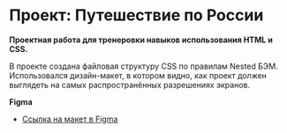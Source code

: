 # Проект: Путешествие по России

**Проектная работа для тренеровки навыков использования HTML и CSS.**


В проекте создана файловая структуру CSS по правилам Nested БЭМ.
Использовался дизайн-макет, в котором видно, как проект должен выглядеть на самых распространённых разрешениях экранов.

**Figma**

* [Ссылка на макет в Figma](https://www.figma.com/file/5S2WSbEFL6awjVWJ0NWL8Q/Sprint-3_-Russia-_-desktop-mobile?node-id=28503%3A0)


